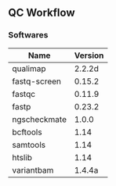 ## QC Workflow

### Softwares

| Name         | Version |
| ------------ | ------- |
| qualimap     | 2.2.2d  |
| fastq-screen | 0.15.2  |
| fastqc       | 0.11.9  |
| fastp        | 0.23.2  |
| ngscheckmate | 1.0.0   |
| bcftools     | 1.14    |
| samtools     | 1.14    |
| htslib       | 1.14    |
| variantbam   | 1.4.4a  |
